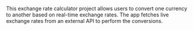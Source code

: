This exchange rate calculator project allows users to convert one currency to another based on real-time exchange rates. The app fetches live exchange rates from an external API to perform the conversions.

